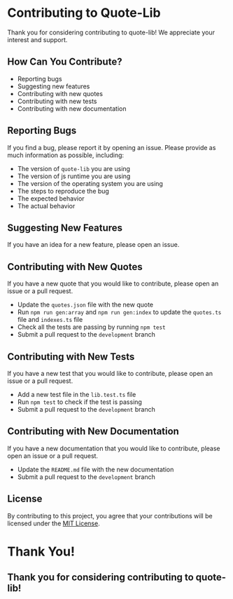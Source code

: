 # Contributing to Quote-Lib

Thank you for considering contributing to quote-lib! We appreciate your interest and support.

## How Can You Contribute?

- Reporting bugs
- Suggesting new features
- Contributing with new quotes
- Contributing with new tests
- Contributing with new documentation

## Reporting Bugs

If you find a bug, please report it by opening an issue. Please provide as much information as possible, including:

- The version of `quote-lib` you are using
- The version of js runtime you are using
- The version of the operating system you are using
- The steps to reproduce the bug
- The expected behavior
- The actual behavior

## Suggesting New Features

If you have an idea for a new feature, please open an issue.

## Contributing with New Quotes

If you have a new quote that you would like to contribute, please open an issue or a pull request.

- Update the `quotes.json` file with the new quote
- Run `npm run gen:array` and `npm run gen:index` to update the `quotes.ts` file and `indexes.ts` file
- Check all the tests are passing by running `npm test`
- Submit a pull request to the `development` branch

## Contributing with New Tests

If you have a new test that you would like to contribute, please open an issue or a pull request.

- Add a new test file in the `lib.test.ts` file
- Run `npm test` to check if the test is passing
- Submit a pull request to the `development` branch

## Contributing with New Documentation

If you have a new documentation that you would like to contribute, please open an issue or a pull request.

- Update the `README.md` file with the new documentation
- Submit a pull request to the `development` branch

## License

By contributing to this project, you agree that your contributions will be licensed under the [MIT License](LICENSE).

# Thank You!

## Thank you for considering contributing to quote-lib!
